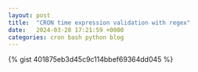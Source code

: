```yaml
---
layout: post
title:  "CRON time expression validation with regex"
date:   2024-03-28 17:21:59 +0000
categories: cron bash python blog
---
```


{% gist 401875eb3d45c9c114bbef69364dd045 %}
